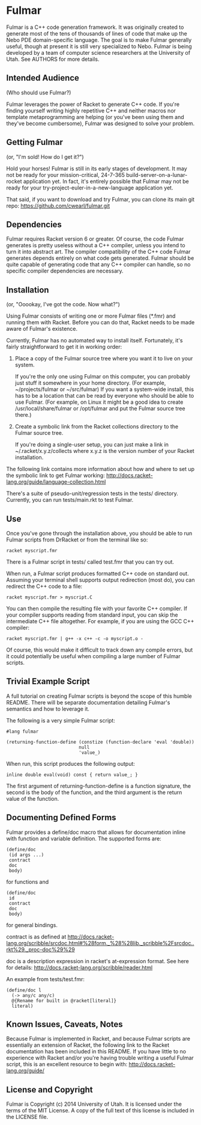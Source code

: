 Fulmar
======

Fulmar is a C++ code generation framework. It was originally created to generate most of the tens of thousands of lines of code that make up the Nebo PDE domain-specific language.
The goal is to make Fulmar generally useful, though at present it is still very specialized to Nebo.
Fulmar is being developed by a team of computer science researchers at the University of Utah. See AUTHORS for more details.

Intended Audience
-----------------

(Who should use Fulmar?)

Fulmar leverages the power of Racket to generate C++ code. If you're finding yourself writing highly repetitive C++ and neither macros nor template metaprogramming are helping (or you've been using them and they've become cumbersome), Fulmar was designed to solve your problem.

Getting Fulmar
--------------

(or, "I'm sold! How do I get it?")

Hold your horses! Fulmar is still in its early stages of development. It may not be ready for your mission-critical, 24-7-365 build-server-on-a-lunar-rocket application yet. In fact, it's entirely possible that Fulmar may not be ready for your try-project-euler-in-a-new-language application yet.

That said, if you want to download and try Fulmar, you can clone its main git repo:
https://github.com/cwearl/fulmar.git

Dependencies
------------

Fulmar requires Racket version 6 or greater.
Of course, the code Fulmar generates is pretty useless without a C++ compiler, unless you intend to turn it into abstract art.
The compiler compatibility of the C++ code Fulmar generates depends entirely on what code gets generated. Fulmar should be quite capable of generating code that any C++ compiler can handle, so no specific compiler dependencies are necessary.

Installation
------------

(or, "Ooookay, I've got the code. Now what?")

Using Fulmar consists of writing one or more Fulmar files (\*.fmr) and running them with Racket. Before you can do that, Racket needs to be made aware of Fulmar's existence.

Currently, Fulmar has no automated way to install itself. Fortunately, it's fairly straightforward to get it in working order:

 1. Place a copy of the Fulmar source tree where you want it to live on your system.

    If you're the only one using Fulmar on this computer, you can probably just stuff it somewhere in your home directory. (For example, ~/projects/fulmar or ~/src/fulmar)
    If you want a system-wide install, this has to be a location that can be read by everyone who should be able to use Fulmar. (For example, on Linux it might be a good idea to create /usr/local/share/fulmar or /opt/fulmar and put the Fulmar source tree there.)

 2. Create a symbolic link from the Racket collections directory to the Fulmar source tree.

    If you're doing a single-user setup, you can just make a link in ~/.racket/x.y.z/collects where x.y.z is the version number of your Racket installation.

The following link contains more information about how and where to set up the symbolic link to get Fulmar working:
http://docs.racket-lang.org/guide/language-collection.html

There's a suite of pseudo-unit/regression tests in the tests/ directory. Currently, you can run tests/main.rkt to test Fulmar.

Use
---

Once you've gone through the installation above, you should be able to run Fulmar scripts from DrRacket or from the terminal like so:

    racket myscript.fmr

There is a Fulmar script in tests/ called test.fmr that you can try out.

When run, a Fulmar script produces formatted C++ code on standard out. Assuming your terminal shell supports output redirection (most do), you can redirect the C++ code to a file:

    racket myscript.fmr > myscript.C

You can then compile the resulting file with your favorite C++ compiler. If your compiler supports reading from standard input, you can skip the intermediate C++ file altogether. For example, if you are using the GCC C++ compiler:

    racket myscript.fmr | g++ -x c++ -c -o myscript.o -

Of course, this would make it difficult to track down any compile errors, but it could potentially be useful when compiling a large number of Fulmar scripts.

Trivial Example Script
----------------------

A full tutorial on creating Fulmar scripts is beyond the scope of this humble README. There will be separate documentation detailing Fulmar's semantics and how to leverage it.

The following is a very simple Fulmar script:

    #lang fulmar

    (returning-function-define (constize (function-declare 'eval 'double))
                               null
                               'value_)

When run, this script produces the following output:

    inline double eval(void) const { return value_; }

The first argument of returning-function-define is a function signature, the second is the body of the function, and the third argument is the return value of the function.

Documenting Defined Forms
-------------------------

Fulmar provides a define/doc macro that allows for documentation inline with function and variable definition. The supported forms are:

    (define/doc
     (id args ...)
     contract
     doc
     body)

for functions and

    (define/doc
     id
     contract
     doc
     body)

for general bindings.

contract is as defined at http://docs.racket-lang.org/scribble/srcdoc.html#%28form._%28%28lib._scribble%2Fsrcdoc..rkt%29._proc-doc%29%29

doc is a description expression in racket's at-expression
format. See here for details: http://docs.racket-lang.org/scribble/reader.html

An example from tests/test.fmr:

    (define/doc l
      (-> any/c any/c)
      @{Rename for built in @racket[literal]}
      literal)


Known Issues, Caveats, Notes
----------------------------

Because Fulmar is implemented in Racket, and because Fulmar scripts are essentially an extension of Racket, the following link to the Racket documentation has been included in this README. If you have little to no experience with Racket and/or you're having trouble writing a useful Fulmar script, this is an excellent resource to begin with:
http://docs.racket-lang.org/guide/

License and Copyright
---------------------

Fulmar is Copyright (c) 2014 University of Utah. It is licensed under the terms of the MIT License. A copy of the full text of this license is included in the LICENSE file.
